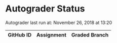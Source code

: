 # Autograder Status
Autograder last run at: November 26, 2018 at 13:20

| GitHub ID | Assignment | Graded Branch |
|-----------|------------|---------------|

